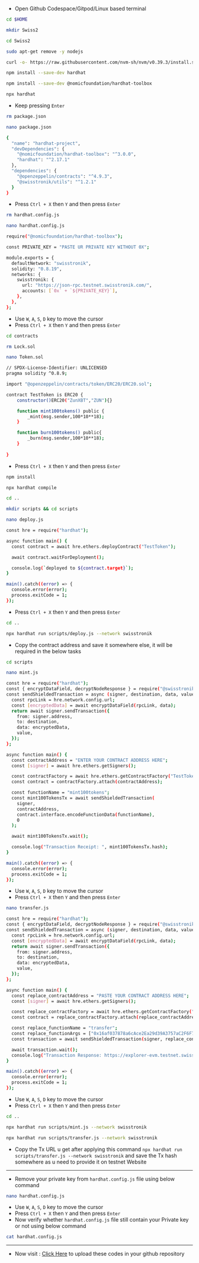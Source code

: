 - Open Github Codespace/Gitpod/Linux based terminal
```bash
cd $HOME
```
```bash
mkdir Swiss2
```
```bash
cd Swiss2
```
```bash
sudo apt-get remove -y nodejs
```
```bash
curl -o- https://raw.githubusercontent.com/nvm-sh/nvm/v0.39.3/install.sh | bash && export NVM_DIR="/usr/local/share/nvm"; [ -s "$NVM_DIR/nvm.sh" ] && \. "$NVM_DIR/nvm.sh"; [ -s "$NVM_DIR/bash_completion" ] && \. "$NVM_DIR/bash_completion"; source ~/.bashrc; nvm install --lts; nvm use --lts
```
```bash
npm install --save-dev hardhat
```
```bash
npm install --save-dev @nomicfoundation/hardhat-toolbox
```
```bash
npx hardhat
```
- Keep pressing `Enter`
```bash
rm package.json
```
```bash
nano package.json
```
```bash
{
  "name": "hardhat-project",
  "devDependencies": {
    "@nomicfoundation/hardhat-toolbox": "^3.0.0",
    "hardhat": "^2.17.1"
  },
  "dependencies": {
    "@openzeppelin/contracts": "^4.9.3",
    "@swisstronik/utils": "^1.2.1"
  }
}
```
- Press `Ctrl + X` then `Y` and then press `Enter`
```bash
rm hardhat.config.js
```
```bash
nano hardhat.config.js
```
```bash
require("@nomicfoundation/hardhat-toolbox");

const PRIVATE_KEY = "PASTE UR PRIVATE KEY WITHOUT 0X";

module.exports = {
  defaultNetwork: "swisstronik",
  solidity: "0.8.19",
  networks: {
    swisstronik: {
      url: "https://json-rpc.testnet.swisstronik.com/",
      accounts: [`0x` + `${PRIVATE_KEY}`],
    },
  },
};
```
- Use `W`, `A`, `S`, `D` key to move the cursor
- Press `Ctrl + X` then `Y` and then press `Enter`
```bash
cd contracts
```
```bash
rm Lock.sol
```
```bash
nano Token.sol
```
```bash
// SPDX-License-Identifier: UNLICENSED
pragma solidity ^0.8.9;

import "@openzeppelin/contracts/token/ERC20/ERC20.sol";

contract TestToken is ERC20 {
    constructor()ERC20("ZunXBT","ZUN"){} 

    function mint100tokens() public {
        _mint(msg.sender,100*10**18);
    }

    function burn100tokens() public{
        _burn(msg.sender,100*10**18);
    }
    
}
```
- Press `Ctrl + X` then `Y` and then press `Enter`
```bash
npm install
```
```bash
npx hardhat compile
```
```bash
cd ..
```
```bash
mkdir scripts && cd scripts
```
```bash
nano deploy.js
```
```bash
const hre = require("hardhat");

async function main() {
  const contract = await hre.ethers.deployContract("TestToken");

  await contract.waitForDeployment();

  console.log(`deployed to ${contract.target}`);
}

main().catch((error) => {
  console.error(error);
  process.exitCode = 1;
});
```
- Press `Ctrl + X` then `Y` and then press `Enter`
```bash
cd ..
```
```bash
npx hardhat run scripts/deploy.js --network swisstronik
```
- Copy the contract address and save it somewhere else, it will be required in the below tasks
```bash
cd scripts
```
```bash
nano mint.js
```
```bash
const hre = require("hardhat");
const { encryptDataField, decryptNodeResponse } = require("@swisstronik/utils");
const sendShieldedTransaction = async (signer, destination, data, value) => {
  const rpcLink = hre.network.config.url;
  const [encryptedData] = await encryptDataField(rpcLink, data);
  return await signer.sendTransaction({
    from: signer.address,
    to: destination,
    data: encryptedData,
    value,
  });
};

async function main() {
  const contractAddress = "ENTER YOUR CONTRACT ADDRESS HERE";
  const [signer] = await hre.ethers.getSigners();

  const contractFactory = await hre.ethers.getContractFactory("TestToken");
  const contract = contractFactory.attach(contractAddress);

  const functionName = "mint100tokens";
  const mint100TokensTx = await sendShieldedTransaction(
    signer,
    contractAddress,
    contract.interface.encodeFunctionData(functionName),
    0
  );

  await mint100TokensTx.wait();

  console.log("Transaction Receipt: ", mint100TokensTx.hash);
}

main().catch((error) => {
  console.error(error);
  process.exitCode = 1;
});
```
- Use `W`, `A`, `S`, `D` key to move the cursor
- Press `Ctrl + X` then `Y` and then press `Enter`
```bash
nano transfer.js
```
```bash
const hre = require("hardhat");
const { encryptDataField, decryptNodeResponse } = require("@swisstronik/utils");
const sendShieldedTransaction = async (signer, destination, data, value) => {
  const rpcLink = hre.network.config.url;
  const [encryptedData] = await encryptDataField(rpcLink, data);
  return await signer.sendTransaction({
    from: signer.address,
    to: destination,
    data: encryptedData,
    value,
  });
};

async function main() {
  const replace_contractAddress = "PASTE YOUR CONTRACT ADDRESS HERE";
  const [signer] = await hre.ethers.getSigners();

  const replace_contractFactory = await hre.ethers.getContractFactory("TestToken");
  const contract = replace_contractFactory.attach(replace_contractAddress);

  const replace_functionName = "transfer";
  const replace_functionArgs = ["0x16af037878a6cAce2Ea29d39A3757aC2F6F7aac1", "1"];
  const transaction = await sendShieldedTransaction(signer, replace_contractAddress, contract.interface.encodeFunctionData(replace_functionName, replace_functionArgs), 0);

  await transaction.wait();
  console.log("Transaction Response: https://explorer-evm.testnet.swisstronik.com/tx/" + transaction.hash);
}

main().catch((error) => {
  console.error(error);
  process.exitCode = 1;
});
```
- Use `W`, `A`, `S`, `D` key to move the cursor
- Press `Ctrl + X` then `Y` and then press `Enter`
```bash
cd ..
```
```bash
npx hardhat run scripts/mint.js --network swisstronik
```
```bash
npx hardhat run scripts/transfer.js --network swisstronik
```
- Copy the Tx URL u get after applying this command `npx hardhat run scripts/transfer.js --network swisstronik` and save the Tx hash somewhere as u need to provide it on testnet Website
---
- Remove your private key from `hardhat.config.js` file using below command
```bash
nano hardhat.config.js
```
- Use `W`, `A`, `S`, `D` key to move the cursor
- Press `Ctrl + X` then `Y` and then press `Enter`
- Now verify whether `hardhat.config.js` file still contain your Private key or not using below command
```bash
cat hardhat.config.js
```
---
- Now visit : [Click Here](https://github.com/dxzenith/Swisstronik-Testnet/blob/main/Upload-To-Github.md) to upload these codes in your github repository
